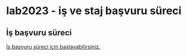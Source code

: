 # lab2023 - iş ve staj başvuru süreci

## İş başvuru süreci

[İş başvuru süreci için başlayabilirsiniz.](https://github.com/lab2023/workwithus/blob/master/tr/is/01-temel-ingilizce-bilgisi.md)

